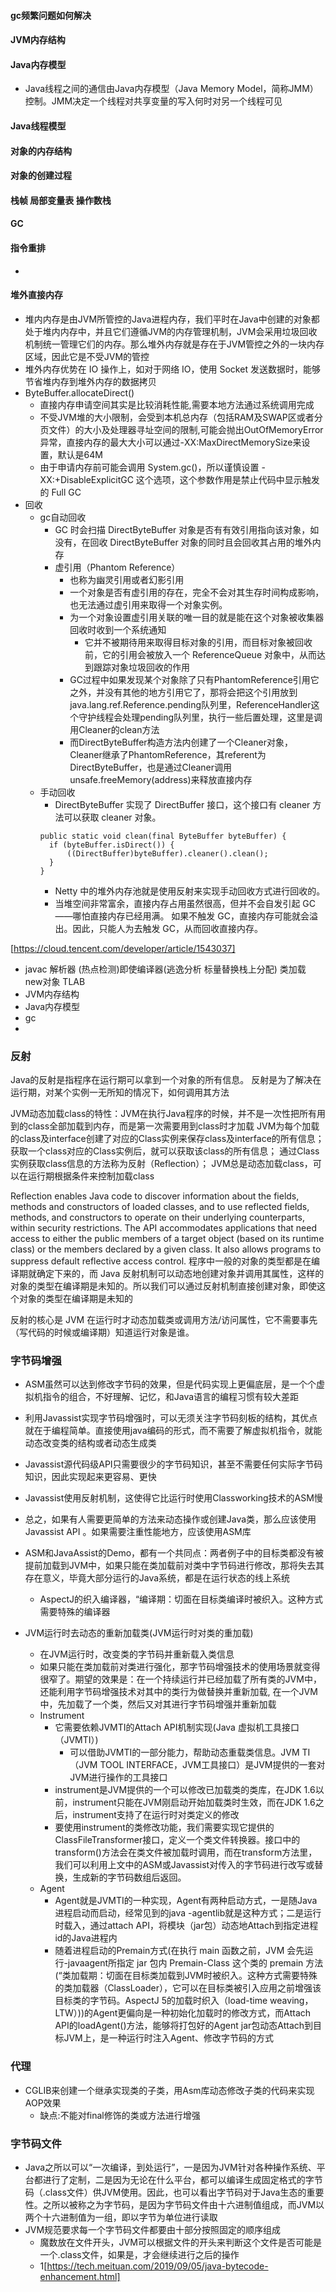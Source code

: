 


#### gc频繁问题如何解决

#### JVM内存结构

#### Java内存模型
- Java线程之间的通信由Java内存模型（Java Memory Model，简称JMM）控制。JMM决定一个线程对共享变量的写入何时对另一个线程可见

#### Java线程模型

#### 对象的内存结构

#### 对象的创建过程


#### 栈帧 局部变量表 操作数栈

#### GC

#### 指令重排
- 


#### 堆外直接内存
- 堆内内存是由JVM所管控的Java进程内存，我们平时在Java中创建的对象都处于堆内内存中，并且它们遵循JVM的内存管理机制，JVM会采用垃圾回收机制统一管理它们的内存。那么堆外内存就是存在于JVM管控之外的一块内存区域，因此它是不受JVM的管控
- 堆外内存优势在 IO 操作上，如对于网络 IO，使用 Socket 发送数据时，能够节省堆内存到堆外内存的数据拷贝
- ByteBuffer.allocateDirect()
    - 直接内存申请空间其实是比较消耗性能,需要本地方法通过系统调用完成
    - 不受JVM堆的大小限制，会受到本机总内存（包括RAM及SWAP区或者分页文件）的大小及处理器寻址空间的限制,可能会抛出OutOfMemoryError异常，直接内存的最大大小可以通过-XX:MaxDirectMemorySize来设置，默认是64M
    - 由于申请内存前可能会调用 System.gc()，所以谨慎设置 -XX:+DisableExplicitGC 这个选项，这个参数作用是禁止代码中显示触发的 Full GC
- 回收
    - gc自动回收
        - GC 时会扫描 DirectByteBuffer 对象是否有有效引用指向该对象，如没有，在回收 DirectByteBuffer 对象的同时且会回收其占用的堆外内存
        - 虚引用（Phantom Reference）
            - 也称为幽灵引用或者幻影引用
            - 一个对象是否有虚引用的存在，完全不会对其生存时间构成影响，也无法通过虚引用来取得一个对象实例。
            - 为一个对象设置虚引用关联的唯一目的就是能在这个对象被收集器回收时收到一个系统通知
                - 它并不被期待用来取得目标对象的引用，而目标对象被回收前，它的引用会被放入一个 ReferenceQueue 对象中，从而达到跟踪对象垃圾回收的作用
            - GC过程中如果发现某个对象除了只有PhantomReference引用它之外，并没有其他的地方引用它了，那将会把这个引用放到java.lang.ref.Reference.pending队列里，ReferenceHandler这个守护线程会处理pending队列里，执行一些后置处理，这里是调用Cleaner的clean方法
            - 而DirectByteBuffer构造方法内创建了一个Cleaner对象， Cleaner继承了PhantomReference，其referent为DirectByteBuffer，也是通过Cleaner调用unsafe.freeMemory(address)来释放直接内存
    - 手动回收
        - DirectByteBuffer 实现了 DirectBuffer 接口，这个接口有 cleaner 方法可以获取 cleaner 对象。
        ```
        public static void clean(final ByteBuffer byteBuffer) {  
          if (byteBuffer.isDirect()) {  
              ((DirectBuffer)byteBuffer).cleaner().clean();  
          }  
        }
        ```
        - Netty 中的堆外内存池就是使用反射来实现手动回收方式进行回收的。
        - 当堆空间非常富余，直接内存占用虽然很高，但并不会自发引起 GC——哪怕直接内存已经用满。 如果不触发 GC，直接内存可能就会溢出。因此，只能人为去触发 GC，从而回收直接内存。


[https://cloud.tencent.com/developer/article/1543037]

- javac 解析器 (热点检测)即使编译器(逃逸分析 标量替换栈上分配)  类加载 new对象 TLAB
- JVM内存结构
- Java内存模型 
- gc
-  


### 反射
Java的反射是指程序在运行期可以拿到一个对象的所有信息。
反射是为了解决在运行期，对某个实例一无所知的情况下，如何调用其方法

JVM动态加载class的特性：JVM在执行Java程序的时候，并不是一次性把所有用到的class全部加载到内存，而是第一次需要用到class时才加载
JVM为每个加载的class及interface创建了对应的Class实例来保存class及interface的所有信息；
获取一个class对应的Class实例后，就可以获取该class的所有信息；
通过Class实例获取class信息的方法称为反射（Reflection）；
JVM总是动态加载class，可以在运行期根据条件来控制加载class

Reflection enables Java code to discover information about the fields, methods and constructors of loaded classes, and to use reflected fields, methods, and constructors to operate on their underlying counterparts, within security restrictions.
The API accommodates applications that need access to either the public members of a target object (based on its runtime class) or the members declared by a given class. It also allows programs to suppress default reflective access control.
程序中一般的对象的类型都是在编译期就确定下来的，而 Java 反射机制可以动态地创建对象并调用其属性，这样的对象的类型在编译期是未知的。所以我们可以通过反射机制直接创建对象，即使这个对象的类型在编译期是未知的

反射的核心是 JVM 在运行时才动态加载类或调用方法/访问属性，它不需要事先（写代码的时候或编译期）知道运行对象是谁。


### 字节码增强
- ASM虽然可以达到修改字节码的效果，但是代码实现上更偏底层，是一个个虚拟机指令的组合，不好理解、记忆，和Java语言的编程习惯有较大差距
- 利用Javassist实现字节码增强时，可以无须关注字节码刻板的结构，其优点就在于编程简单。直接使用java编码的形式，而不需要了解虚拟机指令，就能动态改变类的结构或者动态生成类
- Javassist源代码级API只需要很少的字节码知识，甚至不需要任何实际字节码知识，因此实现起来更容易、更快
- Javassist使用反射机制，这使得它比运行时使用Classworking技术的ASM慢
- 总之，如果有人需要更简单的方法来动态操作或创建Java类，那么应该使用Javassist API 。如果需要注重性能地方，应该使用ASM库

- ASM和JavaAssist的Demo，都有一个共同点：两者例子中的目标类都没有被提前加载到JVM中，如果只能在类加载前对类中字节码进行修改，那将失去其存在意义，毕竟大部分运行的Java系统，都是在运行状态的线上系统
    - AspectJ的织入编译器，“编译期：切面在目标类编译时被织入。这种方式需要特殊的编译器
- JVM运行时去动态的重新加载类(JVM运行时对类的重加载)
    - 在JVM运行时，改变类的字节码并重新载入类信息
    - 如果只能在类加载前对类进行强化，那字节码增强技术的使用场景就变得很窄了。期望的效果是：在一个持续运行并已经加载了所有类的JVM中，还能利用字节码增强技术对其中的类行为做替换并重新加载, 在一个JVM中，先加载了一个类，然后又对其进行字节码增强并重新加载
    - Instrument
        - 它需要依赖JVMTI的Attach API机制实现(Java 虚拟机工具接口（JVMTI）)
            - 可以借助JVMTI的一部分能力，帮助动态重载类信息。JVM TI（JVM TOOL INTERFACE，JVM工具接口）是JVM提供的一套对JVM进行操作的工具接口
        - instrument是JVM提供的一个可以修改已加载类的类库，在JDK 1.6以前，instrument只能在JVM刚启动开始加载类时生效，而在JDK 1.6之后，instrument支持了在运行时对类定义的修改
        - 要使用instrument的类修改功能，我们需要实现它提供的ClassFileTransformer接口，定义一个类文件转换器。接口中的transform()方法会在类文件被加载时调用，而在transform方法里，我们可以利用上文中的ASM或Javassist对传入的字节码进行改写或替换，生成新的字节码数组后返回。
    - Agent
        - Agent就是JVMTI的一种实现，Agent有两种启动方式，一是随Java进程启动而启动，经常见到的java -agentlib就是这种方式；二是运行时载入，通过attach API，将模块（jar包）动态地Attach到指定进程id的Java进程内
        - 随着进程启动的Premain方式(在执行 main 函数之前，JVM 会先运行-javaagent所指定 jar 包内 Premain-Class 这个类的 premain 方法(“类加载期：切面在目标类加载到JVM时被织入。这种方式需要特殊的类加载器（ClassLoader），它可以在目标类被引入应用之前增强该目标类的字节码。AspectJ 5的加载时织入（load-time weaving，LTW）))的Agent更偏向是一种初始化加载时的修改方式，而Attach API的loadAgent()方法，能够将打包好的Agent jar包动态Attach到目标JVM上，是一种运行时注入Agent、修改字节码的方式
        
### 代理
- CGLIB来创建一个继承实现类的子类，用Asm库动态修改子类的代码来实现AOP效果
    - 缺点:不能对final修饰的类或方法进行增强
      
### 字节码文件
- Java之所以可以“一次编译，到处运行”，一是因为JVM针对各种操作系统、平台都进行了定制，二是因为无论在什么平台，都可以编译生成固定格式的字节码（.class文件）供JVM使用。因此，也可以看出字节码对于Java生态的重要性。之所以被称之为字节码，是因为字节码文件由十六进制值组成，而JVM以两个十六进制值为一组，即以字节为单位进行读取
- JVM规范要求每一个字节码文件都要由十部分按照固定的顺序组成
    - 魔数放在文件开头，JVM可以根据文件的开头来判断这个文件是否可能是一个.class文件，如果是，才会继续进行之后的操作
    - 1[https://tech.meituan.com/2019/09/05/java-bytecode-enhancement.html]
